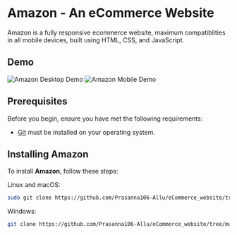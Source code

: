 # Amazon - An eCommerce Website

Amazon is a fully responsive ecommerce website, maximum compatiblities in all mobile devices, built using HTML, CSS, and JavaScript.

## Demo

![Amazon Desktop Demo](./website-demo-image/desktop.png "Desktop Demo")
![Amazon Mobile Demo](./website-demo-image/mobile.png "Mobile Demo")

## Prerequisites

Before you begin, ensure you have met the following requirements:

* [Git](https://git-scm.com/downloads "Download Git") must be installed on your operating system.

## Installing Amazon

To install **Amazon**, follow these steps:

Linux and macOS:

```bash
sudo git clone https://github.com/Prasanna106-Allu/eCommerce_website/tree/main/eCommerce_webiste
```

Windows:

```bash
git clone https://github.com/Prasanna106-Allu/eCommerce_website/tree/main/eCommerce_webiste
```

